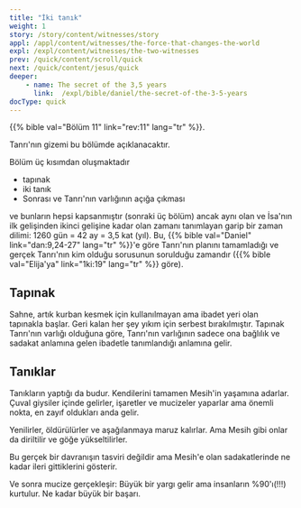 ```yaml
---
title: "İki tanık"
weight: 1
story: /story/content/witnesses/story
appl: /appl/content/witnesses/the-force-that-changes-the-world
expl: /expl/content/witnesses/the-two-witnesses
prev: /quick/content/scroll/quick
next: /quick/content/jesus/quick
deeper:
    - name: The secret of the 3,5 years
      link:  /expl/bible/daniel/the-secret-of-the-3-5-years
docType: quick
---
```



{{% bible val="Bölüm 11" link="rev:11" lang="tr" %}}.

Tanrı'nın gizemi bu bölümde açıklanacaktır. 

Bölüm üç kısımdan oluşmaktadır
- tapınak
- iki tanık
- Sonrası ve Tanrı'nın varlığının açığa çıkması

ve bunların hepsi kapsanmıştır (sonraki üç bölüm) ancak aynı olan ve İsa'nın ilk gelişinden ikinci gelişine kadar olan zamanı tanımlayan garip bir zaman dilimi: 1260 gün = 42 ay = 3,5 kat (yıl). Bu, {{% bible val="Daniel" link="dan:9,24-27" lang="tr" %}}'e göre Tanrı'nın planını tamamladığı ve gerçek Tanrı'nın kim olduğu sorusunun sorulduğu zamandır ({{% bible val="Elija'ya" link="1ki:19" lang="tr" %}} göre).

## Tapınak

Sahne, artık kurban kesmek için kullanılmayan ama ibadet yeri olan tapınakla başlar. Geri kalan her şey yıkım için serbest bırakılmıştır. Tapınak Tanrı'nın varlığı olduğuna göre, Tanrı'nın varlığının sadece ona bağlılık ve sadakat anlamına gelen ibadetle tanımlandığı anlamına gelir.

## Tanıklar

Tanıkların yaptığı da budur. Kendilerini tamamen Mesih'in yaşamına adarlar. Çuval giysiler içinde gelirler, işaretler ve mucizeler yaparlar ama önemli nokta, en zayıf oldukları anda gelir.

Yenilirler, öldürülürler ve aşağılanmaya maruz kalırlar. Ama Mesih gibi onlar da diriltilir ve göğe yükseltilirler. 

Bu gerçek bir davranışın tasviri değildir ama Mesih'e olan sadakatlerinde ne kadar ileri gittiklerini gösterir.

Ve sonra mucize gerçekleşir: Büyük bir yargı gelir ama insanların %90'ı(!!!) kurtulur. Ne kadar büyük bir başarı.